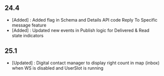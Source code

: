 

## 24.4 ##
- [Added] : Added flag in Schema and Details API code Reply To Specific message feature
- [Added] : Updated new events in Publish logic for Delivered & Read state indicators

## 25.1 ##
- [Updated] : Digital contact manager to display right count in map (inbox) when WS is disabled and UserSlot is running
